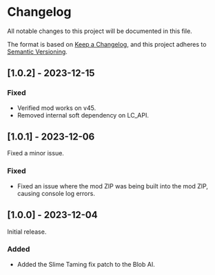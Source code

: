 # Changelog

All notable changes to this project will be documented in this file.

The format is based on [Keep a Changelog](https://keepachangelog.com/en/1.0.0/),
and this project adheres to [Semantic Versioning](https://semver.org/spec/v2.0.0.html).

## [1.0.2] - 2023-12-15
### Fixed
- Verified mod works on v45.
- Removed internal soft dependency on LC_API.

## [1.0.1] - 2023-12-06
Fixed a minor issue.
### Fixed
- Fixed an issue where the mod ZIP was being built into the mod ZIP, causing console log errors.

## [1.0.0] - 2023-12-04
Initial release.
### Added
- Added the Slime Taming fix patch to the Blob AI.